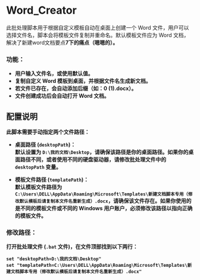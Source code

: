 # Word_Creator
此批处理脚本用于根据自定义模板自动在桌面上创建一个 Word 文件，用户可以选择文件名，脚本会将模板文件复制并重命名。默认模板文件应为 Word 文档，解决了新建word文档要点<b>7下<b>的痛点（嗯嗯的）。

### 功能：
- 用户输入文件名，或使用默认值。
- 复制自定义 Word 模板到桌面，并根据文件名生成新文档。
- 若文件已存在，会自动添加后缀（如：0 (1).docx）。
- 文件创建成功后会自动打开 Word 文档。

## 配置说明
此脚本需要手动指定两个文件路径：

- **桌面路径 (`desktopPath`)**：  
  默认设置为 `D:\我的文档\Desktop`，请确保该路径是你的桌面路径。如果你的桌面路径不同，或者使用不同的硬盘驱动器，请修改批处理文件中的 `desktopPath` 变量。

- **模板文件路径 (`templatePath`)**：  
  默认模板文件路径为 `C:\Users\DELL\AppData\Roaming\Microsoft\Templates\新建文档脚本专用（修改默认模板后请复制本文件名重新生成）.docx`，请确保该文件存在。如果你使用的是不同的模板文件或不同的 Windows 用户账户，必须修改该路径以指向正确的模板文件。

### 修改路径：
打开批处理文件 (`.bat` 文件)，在文件顶部找到以下两行：

```batch
set "desktopPath=D:\我的文档\Desktop"
set "templatePath=C:\Users\DELL\AppData\Roaming\Microsoft\Templates\新建文档脚本专用（修改默认模板后请复制本文件名重新生成）.docx"
